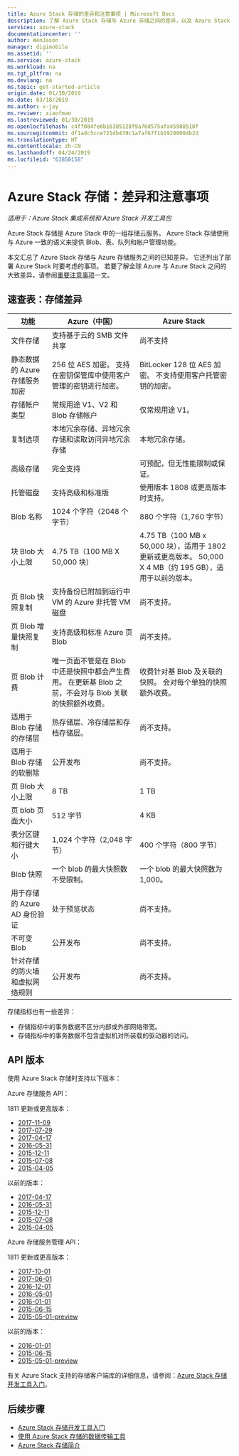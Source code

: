 ```yaml
---
title: Azure Stack 存储的差异和注意事项 | Microsoft Docs
description: 了解 Azure Stack 存储与 Azure 存储之间的差异，以及 Azure Stack 部署注意事项。
services: azure-stack
documentationcenter: ''
author: WenJason
manager: digimobile
ms.assetid: ''
ms.service: azure-stack
ms.workload: na
ms.tgt_pltfrm: na
ms.devlang: na
ms.topic: get-started-article
origin.date: 01/30/2019
ms.date: 03/18/2019
ms.author: v-jay
ms.reviwer: xiaofmao
ms.lastreviewed: 01/30/2019
ms.openlocfilehash: c4ff084fe6b16305128f9a76d575afa45988518f
ms.sourcegitcommit: df1adc5cce721db439c1a7af67f1b19280004b2d
ms.translationtype: HT
ms.contentlocale: zh-CN
ms.lasthandoff: 04/24/2019
ms.locfileid: "63858158"
---
```

# <a name="azure-stack-storage-differences-and-considerations"></a>Azure Stack 存储：差异和注意事项

*适用于：Azure Stack 集成系统和 Azure Stack 开发工具包*

Azure Stack 存储是 Azure Stack 中的一组存储云服务。 Azure Stack 存储使用与 Azure 一致的语义来提供 Blob、表、队列和帐户管理功能。

本文汇总了 Azure Stack 存储与 Azure 存储服务之间的已知差异。 它还列出了部署 Azure Stack 时要考虑的事项。 若要了解全球 Azure 与 Azure Stack 之间的大致差异，请参阅[重要注意事项](azure-stack-considerations.md)一文。

## <a name="cheat-sheet-storage-differences"></a>速查表：存储差异

| 功能 | Azure（中国） | Azure Stack |
| --- | --- | --- |
|文件存储|支持基于云的 SMB 文件共享|尚不支持
|静态数据的 Azure 存储服务加密|256 位 AES 加密。 支持在密钥保管库中使用客户管理的密钥进行加密。|BitLocker 128 位 AES 加密。 不支持使用客户托管密钥的加密。
|存储帐户类型|常规用途 V1、V2 和 Blob 存储帐户|仅常规用途 V1。
|复制选项|本地冗余存储、异地冗余存储和读取访问异地冗余存储|本地冗余存储。
|高级存储|完全支持|可预配，但无性能限制或保证。
|托管磁盘|支持高级和标准版|使用版本 1808 或更高版本时支持。
|Blob 名称|1024 个字符（2048 个字节）|880 个字符（1,760 字节）
|块 Blob 大小上限|4.75 TB（100 MB X 50,000 块）|4.75 TB（100 MB x 50,000 块），适用于 1802 更新或更高版本。 50,000 X 4 MB（约 195 GB），适用于以前的版本。
|页 Blob 快照复制|支持备份已附加到运行中 VM 的 Azure 非托管 VM 磁盘|尚不支持。
|页 Blob 增量快照复制|支持高级和标准 Azure 页 Blob|尚不支持。
|页 Blob 计费|唯一页面不管是在 Blob 中还是快照中都会产生费用。 在更新基 Blob 之前，不会对与 Blob 关联的快照额外收费。|收费针对基 Blob 及关联的快照。 会对每个单独的快照额外收费。
|适用于 Blob 存储的存储层|热存储层、冷存储层和存档存储层。|尚不支持。
|适用于 Blob 存储的软删除|公开发布|尚不支持。
|页 Blob 大小上限|8 TB|1 TB
|页 blob 页面大小|512 字节|4 KB
|表分区键和行键大小|1,024 个字符（2,048 字节）|400 个字符（800 字节）
|Blob 快照|一个 blob 的最大快照数不受限制。|一个 blob 的最大快照数为 1,000。
|用于存储的 Azure AD 身份验证|处于预览状态|尚不支持。
|不可变 Blob|公开发布|尚不支持。
|针对存储的防火墙和虚拟网络规则|公开发布|尚不支持。|

存储指标也有一些差异：

* 存储指标中的事务数据不区分内部或外部网络带宽。
* 存储指标中的事务数据不包含虚拟机对所装载的驱动器的访问。

## <a name="api-version"></a>API 版本

使用 Azure Stack 存储时支持以下版本：

Azure 存储服务 API：

1811 更新或更高版本：

- [2017-11-09](https://docs.microsoft.com/rest/api/storageservices/version-2017-11-09)
- [2017-07-29](https://docs.microsoft.com/rest/api/storageservices/version-2017-07-29)
- [2017-04-17](https://docs.microsoft.com/rest/api/storageservices/version-2017-04-17)
- [2016-05-31](https://docs.microsoft.com/rest/api/storageservices/version-2016-05-31)
- [2015-12-11](https://docs.microsoft.com/rest/api/storageservices/version-2015-12-11)
- [2015-07-08](https://docs.microsoft.com/rest/api/storageservices/version-2015-07-08)
- [2015-04-05](https://docs.microsoft.com/rest/api/storageservices/version-2015-04-05)

以前的版本：

- [2017-04-17](https://docs.microsoft.com/rest/api/storageservices/version-2017-04-17)
- [2016-05-31](https://docs.microsoft.com/rest/api/storageservices/version-2016-05-31)
- [2015-12-11](https://docs.microsoft.com/rest/api/storageservices/version-2015-12-11)
- [2015-07-08](https://docs.microsoft.com/rest/api/storageservices/version-2015-07-08)
- [2015-04-05](https://docs.microsoft.com/rest/api/storageservices/version-2015-04-05)

Azure 存储服务管理 API：

1811 更新或更高版本：

- [2017-10-01](https://docs.microsoft.com/rest/api/storagerp/?redirectedfrom=MSDN)
- [2017-06-01](https://docs.microsoft.com/rest/api/storagerp/?redirectedfrom=MSDN)
- [2016-12-01](https://docs.microsoft.com/rest/api/storagerp/?redirectedfrom=MSDN)
- [2016-05-01](https://docs.microsoft.com/rest/api/storagerp/?redirectedfrom=MSDN)
- [2016-01-01](https://docs.microsoft.com/rest/api/storagerp/?redirectedfrom=MSDN)
- [2015-06-15](https://docs.microsoft.com/rest/api/storagerp/?redirectedfrom=MSDN)
- [2015-05-01-preview](https://docs.microsoft.com/rest/api/storagerp/?redirectedfrom=MSDN)

以前的版本：

- [2016-01-01](https://docs.microsoft.com/rest/api/storagerp/?redirectedfrom=MSDN)
- [2015-06-15](https://docs.microsoft.com/rest/api/storagerp/?redirectedfrom=MSDN)
- [2015-05-01-preview](https://docs.microsoft.com/rest/api/storagerp/?redirectedfrom=MSDN)

有关 Azure Stack 支持的存储客户端库的详细信息，请参阅：[Azure Stack 存储开发工具入门](azure-stack-storage-dev.md)。

## <a name="next-steps"></a>后续步骤

* [Azure Stack 存储开发工具入门](azure-stack-storage-dev.md)
* [使用 Azure Stack 存储的数据传输工具](azure-stack-storage-transfer.md)
* [Azure Stack 存储简介](azure-stack-storage-overview.md)
